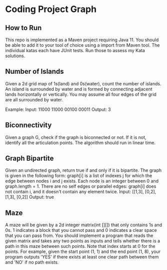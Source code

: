 # Coding Project Graph

## How to Run
This repo is implemented as a Maven project requiring Java 11. You should be able to add it to your tool of choice using a import from Maven tool. The individual katas each have JUnit tests. Run those to assess my Kata solutions.

## Number of Islands
Given a 2d grid map of 1s(land) and 0s(water), count the number of islands. An island is surrounded by water and is formed by connecting adjacent lands horizontally or vertically. You may assume all four edges of the grid are all surrounded by water.

Example:
Input:
11000
11000
00100
00011
Output: 3

## Biconnectivity
Given a graph G, check if the graph is biconnected or not. If it is not, identify all the articulation points. The algorithm should run in linear time.

## Graph Bipartite
Given an undirected graph, return true if and only if it is bipartite.
The graph is given in the following form: graph[i] is a list of indexes j for which the edge between nodes i and j exists. Each node is an integer between 0 and graph.length = 1. There are no self edges or parallel edges: graph[i] does not contain i, and it doesn't contain any element twice.
Input: [[1,3], [0,2], [1,3], [0,2]]
Output: true

## Maze
A maze will be given by a 2d integer matrix(int [][]) that only contains 1s and 0s. 1 indicates a block that you cannot pass and 0 indicates a clear space that you can pass from.
You should implement a program that reads the given matrix and takes any two points as inputs and tells whether there is a path in this maze between such points. Note that index starts at 0 for the points. For example, given the start point (1, 1) and the end point (1, 8), your program outputs 'YES' if there exists at least one clear path between them and 'NO' if no path exists.
